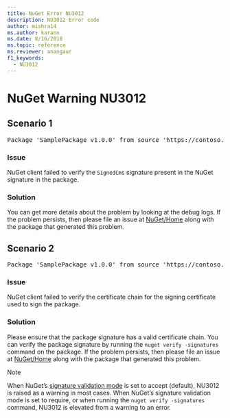 ```yaml
---
title: NuGet Error NU3012
description: NU3012 Error code
author: mishra14
ms.author: karann
ms.date: 8/16/2018
ms.topic: reference
ms.reviewer: anangaur
f1_keywords: 
  - NU3012
---
```


# NuGet Warning NU3012

## Scenario 1

<pre>Package 'SamplePackage v1.0.0' from source 'https://contoso.com/index.json': The primary signature validation failed.</pre>

### Issue

NuGet client failed to verify the `SignedCms` signature present in the NuGet signature in the package.


### Solution

You can get more details about the problem by looking at the debug logs. If the problem persists, then please file an issue at [NuGet/Home](https://github.com/NuGet/Home/issues) along with the package that generated this problem.



## Scenario 2

<pre>Package 'SamplePackage v1.0.0' from source 'https://contoso.com/index.json': The primary signature found a chain building issue:  A certificate chain processed, but terminated in a root certificate which is not trusted by the trust provider.</pre>

### Issue

NuGet client failed to verify the certificate chain for the signing certificate used to sign the package.


### Solution

Please ensure that the package signature has a valid certificate chain. You can verify the package signature by running the `nuget verify -signatures` command on the package. If the problem persists, then please file an issue at [NuGet/Home](https://github.com/NuGet/Home/issues) along with the package that generated this problem.


> [!Note]
> When NuGet’s [signature validation mode](/nuget/consume-packages/installing-signed-packages#configure-package-signature-requirements) is set to accept (default), NU3012 is raised as a warning in most cases. 
> When NuGet’s signature validation mode is set to require, or when running the `nuget verify -signatures` command, NU3012 is elevated from a warning to an error. 
